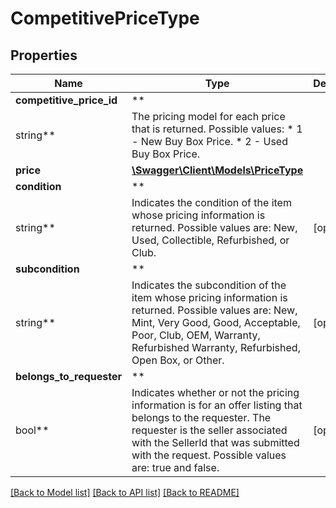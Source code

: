 # CompetitivePriceType

## Properties

Name | Type | Description | Notes
------------ | ------------- | ------------- | -------------
**competitive_price_id** | **
string** | The pricing model for each price that is returned. Possible values:  * 1 - New Buy Box Price. * 2 - Used Buy Box Price. |
**price** | [**\Swagger\Client\Models\PriceType**](PriceType.md) |  |
**condition** | **
string** | Indicates the condition of the item whose pricing information is returned. Possible values are: New, Used, Collectible, Refurbished, or Club. | [optional]
**subcondition** | **
string** | Indicates the subcondition of the item whose pricing information is returned. Possible values are: New, Mint, Very Good, Good, Acceptable, Poor, Club, OEM, Warranty, Refurbished Warranty, Refurbished, Open Box, or Other. | [optional]
**belongs_to_requester** | **
bool** | Indicates whether or not the pricing information is for an offer listing that belongs to the requester. The requester is the seller associated with the SellerId that was submitted with the request. Possible values are: true and false. | [optional]

[[Back to Model list]](../../README.md#documentation-for-models) [[Back to API list]](../../README.md#documentation-for-api-endpoints) [[Back to README]](../../README.md)


